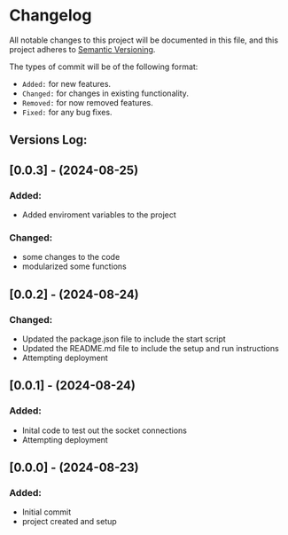 # Changelog

All notable changes to this project will be documented in this file,
and this project adheres to [Semantic Versioning](https://semver.org/spec/v2.0.0.html).

The types of commit will be of the following format:
- `Added:` for new features.
- `Changed:` for changes in existing functionality.
- `Removed:` for now removed features.
- `Fixed:` for any bug fixes.


## Versions Log:

## [0.0.3] - (2024-08-25)

### Added:
- Added enviroment variables to the project

### Changed:
- some changes to the code
- modularized some functions


## [0.0.2] - (2024-08-24)

### Changed:
- Updated the package.json file to include the start script
- Updated the README.md file to include the setup and run instructions
- Attempting deployment


## [0.0.1] - (2024-08-24)

### Added:
- Inital code to test out the socket connections
- Attempting deployment


## [0.0.0] - (2024-08-23)

### Added:
- Initial commit
- project created and setup
